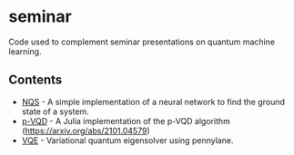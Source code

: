 # seminar
Code used to complement seminar presentations on quantum machine learning.

## Contents

* [NQS](NQS) - A simple implementation of a neural network to find the ground state of a system.
* [p-VQD](p-VQD) - A Julia implementation of the p-VQD algorithm (https://arxiv.org/abs/2101.04579)
* [VQE](VQE) - Variational quantum eigensolver using pennylane.